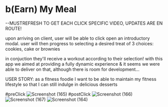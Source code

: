 # b(Earn) My Meal
 
--MUSTREFRESH TO GET EACH CLICK SPECIFIC VIDEO, UPDATES ARE EN ROUTE! 

upon arriving on client, user will be able to click open an introductory modal. user will then progress to selecting a desired treat of 3 choices: cookies, cake or brownies

in conjuction they'll receive a workout according to their selection! with this app we aimed at providing a fully dynamic experience & it seems we were able to deliver on that, although there is room for development...

 USER STORY:
as a fitness foodie
I want to be able to maintain my fitness lifestyle
so that I can still indulge in delicious desserts

#preClick
![Screenshot (165)](https://user-images.githubusercontent.com/62162419/97796152-f0b7c180-1be4-11eb-990b-c1fcc6dfc8d0.png)
#postClick
![Screenshot (166)](https://user-images.githubusercontent.com/62162419/97796151-ef869480-1be4-11eb-8f28-b43eb5269f27.png)
![Screenshot (167)](https://user-images.githubusercontent.com/62162419/97796153-f0b7c180-1be4-11eb-8824-71010d96e062.png)
![Screenshot (164)](https://user-images.githubusercontent.com/62162419/97946167-90955c80-1d57-11eb-97a8-26f2c31b733b.png)

